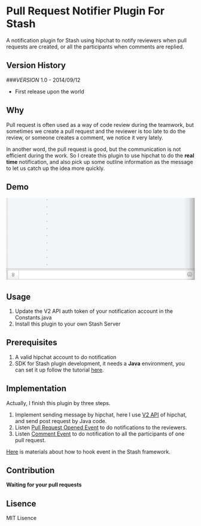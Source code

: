 
Pull Request Notifier Plugin For Stash
=======================================

A notification plugin for Stash using hipchat to notify reviewers when pull requests are created, or all the participants when comments are replied.


## Version History

###_VERSION_ 1.0 - 2014/09/12
+ First release upon the world  

## Why
Pull request is often used as a way of code review during the teamwork, but sometimes we create a pull request and the reviewer is too late to do the review, or someone creates a comment, we notice it very lately.   

In another word, the pull request is good, but the communication is not efficient during the work. So I create this plugin to use hipchat to do the **real time** notification, and also pick up some outline information as the message to let us catch up the idea more quickly.

## Demo
![alt text][demo]

[demo]: https://raw.githubusercontent.com/hanks/Pull_request_notifier_for_Stash/master/demo/demo.gif "demo"

## Usage
1. Update the V2 API auth token of your notification account in the Constants.java
2. Install this plugin to your own Stash Server

## Prerequisites
1. A valid hipchat account to do notification
2. SDK for Stash plugin development, it needs a **Java** environment, you can set it up follow the tutorial <a href="https://developer.atlassian.com/display/DOCS/Set+up+the+Atlassian+Plugin+SDK+and+Build+a+Project">here</a>.

## Implementation  
Actually, I finish this plugin by three steps.
  
1. Implement sending message by hipchat, here I use <a href="https://www.hipchat.com/docs/apiv2">V2 API</a> of hipchat, and send post request by Java code.   
2. Listen <a href="https://developer.atlassian.com/static/javadoc/stash/3.2.4/api/reference/com/atlassian/stash/event/pull/PullRequestOpenedEvent.html">Pull Request Opened Event</a> to do notifications to the reviewers.
3. Listen <a href="https://developer.atlassian.com/static/javadoc/stash/3.2.4/api/reference/com/atlassian/stash/event/pull/PullRequestCommentEvent.html">Comment Event</a> to do notification to all the participants of one pull request.  
  
<a href="https://developer.atlassian.com/stash/docs/3.0.1/how-tos/responding-to-application-events.html">Here</a> is materials about how to hook event in the Stash framework.

## Contribution
**Waiting for your pull requests**

## Lisence
MIT Lisence

